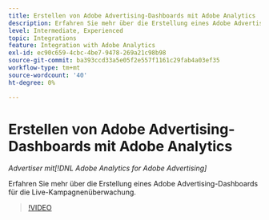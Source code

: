 ```yaml
---
title: Erstellen von Adobe Advertising-Dashboards mit Adobe Analytics
description: Erfahren Sie mehr über die Erstellung eines Adobe Advertising-Dashboards zur Überwachung von Live-Kampagnen.
level: Intermediate, Experienced
topic: Integrations
feature: Integration with Adobe Analytics
exl-id: ec90c659-4cbc-4be7-9478-269a21c98b98
source-git-commit: ba393ccd33a5e05f2e557f1161c29fab4a03ef35
workflow-type: tm+mt
source-wordcount: '40'
ht-degree: 0%

---
```


# Erstellen von Adobe Advertising-Dashboards mit Adobe Analytics

*Advertiser mit[!DNL Adobe Analytics for Adobe Advertising]*

Erfahren Sie mehr über die Erstellung eines Adobe Advertising-Dashboards für die Live-Kampagnenüberwachung.

>[!VIDEO](https://video.tv.adobe.com/v/33922)

